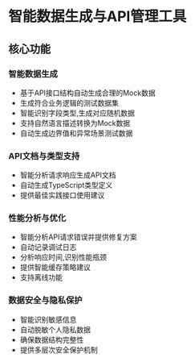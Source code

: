 # 智能数据生成与API管理工具

## 核心功能

### 智能数据生成

- 基于API接口结构自动生成合理的Mock数据
- 生成符合业务逻辑的测试数据集
- 智能识别字段类型,生成对应随机数据
- 支持自然语言描述转换为Mock数据
- 自动生成边界值和异常场景测试数据

### API文档与类型支持

- 智能分析请求响应生成API文档
- 自动生成TypeScript类型定义
- 提供最佳实践接口使用建议

### 性能分析与优化

- 智能分析API请求错误并提供修复方案
- 自动记录调试日志
- 分析响应时间,识别性能瓶颈
- 提供智能缓存策略建议
- 支持离线功能

### 数据安全与隐私保护

- 智能识别敏感信息
- 自动脱敏个人隐私数据
- 确保数据结构完整性
- 提供多层次安全保护机制
